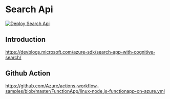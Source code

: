 # Search Api

[![Deploy Search Api](https://github.com/developerschallenges/search-api/actions/workflows/deploySearchApi.yml/badge.svg)](https://github.com/developerschallenges/search-api/actions/workflows/deploySearchApi.yml)

## Introduction

https://devblogs.microsoft.com/azure-sdk/search-app-with-cognitive-search/

## Github Action

https://github.com/Azure/actions-workflow-samples/blob/master/FunctionApp/linux-node.js-functionapp-on-azure.yml